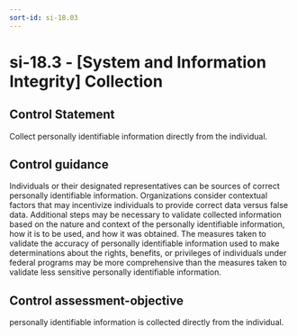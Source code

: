 ```yaml
---
sort-id: si-18.03
---
```


# si-18.3 - \[System and Information Integrity\] Collection

## Control Statement

Collect personally identifiable information directly from the individual.

## Control guidance

Individuals or their designated representatives can be sources of correct personally identifiable information. Organizations consider contextual factors that may incentivize individuals to provide correct data versus false data. Additional steps may be necessary to validate collected information based on the nature and context of the personally identifiable information, how it is to be used, and how it was obtained. The measures taken to validate the accuracy of personally identifiable information used to make determinations about the rights, benefits, or privileges of individuals under federal programs may be more comprehensive than the measures taken to validate less sensitive personally identifiable information.

## Control assessment-objective

personally identifiable information is collected directly from the individual.
